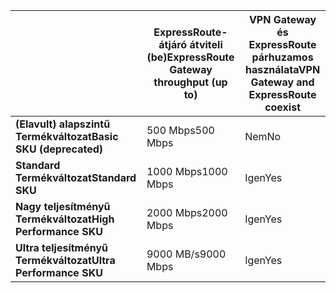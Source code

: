 |  | <span data-ttu-id="67339-101">**ExpressRoute-átjáró átviteli (be)**</span><span class="sxs-lookup"><span data-stu-id="67339-101">**ExpressRoute Gateway throughput (up to)**</span></span> | <span data-ttu-id="67339-102">**VPN Gateway és ExpressRoute párhuzamos használata**</span><span class="sxs-lookup"><span data-stu-id="67339-102">**VPN Gateway and ExpressRoute coexist**</span></span> |
| --- | --- | --- |
| <span data-ttu-id="67339-103">**(Elavult) alapszintű Termékváltozat**</span><span class="sxs-lookup"><span data-stu-id="67339-103">**Basic SKU (deprecated)**</span></span> |<span data-ttu-id="67339-104">500 Mbps</span><span class="sxs-lookup"><span data-stu-id="67339-104">500 Mbps</span></span> |<span data-ttu-id="67339-105">Nem</span><span class="sxs-lookup"><span data-stu-id="67339-105">No</span></span> |
| <span data-ttu-id="67339-106">**Standard Termékváltozat**</span><span class="sxs-lookup"><span data-stu-id="67339-106">**Standard SKU**</span></span> |<span data-ttu-id="67339-107">1000 Mbps</span><span class="sxs-lookup"><span data-stu-id="67339-107">1000 Mbps</span></span> |<span data-ttu-id="67339-108">Igen</span><span class="sxs-lookup"><span data-stu-id="67339-108">Yes</span></span> |
| <span data-ttu-id="67339-109">**Nagy teljesítményű Termékváltozat**</span><span class="sxs-lookup"><span data-stu-id="67339-109">**High Performance SKU**</span></span> |<span data-ttu-id="67339-110">2000 Mbps</span><span class="sxs-lookup"><span data-stu-id="67339-110">2000 Mbps</span></span> |<span data-ttu-id="67339-111">Igen</span><span class="sxs-lookup"><span data-stu-id="67339-111">Yes</span></span> |
| <span data-ttu-id="67339-112">**Ultra teljesítményű Termékváltozat**</span><span class="sxs-lookup"><span data-stu-id="67339-112">**Ultra Performance SKU**</span></span> |<span data-ttu-id="67339-113">9000 MB/s</span><span class="sxs-lookup"><span data-stu-id="67339-113">9000 Mbps</span></span> |<span data-ttu-id="67339-114">Igen</span><span class="sxs-lookup"><span data-stu-id="67339-114">Yes</span></span> |

